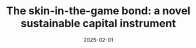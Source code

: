 ---
title: "The skin-in-the-game bond: a novel sustainable capital instrument"
collection: publications
permalink: /publication/2025-skin-game
date: 2025-02-01
paperurl: 'https://papers.ssrn.com/sol3/papers.cfm?abstract_id=3827001'
pubtype: 'publication'
citation: 'Antonio, K., De Spiegeleer, J., Schoutens, W., Verschueren, E. (2025). The skin-in-the-game bond: a novel sustainable capital instrument. In: <em>The Cambridge Handbook of EU Sustainable Finance: Regulation, Supervision and Governance</em>.'
---